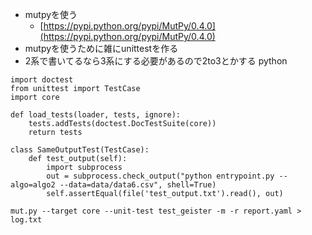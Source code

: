 
- mutpyを使う
    - [https://pypi.python.org/pypi/MutPy/0.4.0](https://pypi.python.org/pypi/MutPy/0.4.0)
- mutpyを使うために雑にunittestを作る
- 2系で書いてるなら3系にする必要があるので2to3とかする
python

```
import doctest
from unittest import TestCase
import core

def load_tests(loader, tests, ignore):
    tests.addTests(doctest.DocTestSuite(core))
    return tests 

class SameOutputTest(TestCase):
    def test_output(self):
        import subprocess
        out = subprocess.check_output("python entrypoint.py --algo=algo2 --data=data/data6.csv", shell=True)
        self.assertEqual(file('test_output.txt').read(), out)                                                                                 
```



`mut.py --target core --unit-test test_geister -m -r report.yaml > log.txt`
